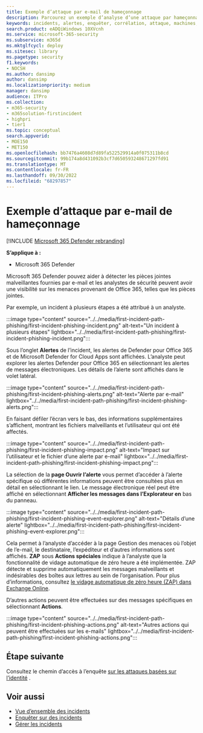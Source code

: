 ```yaml
---
title: Exemple d’attaque par e-mail de hameçonnage
description: Parcourez un exemple d’analyse d’une attaque par hameçonnage.
keywords: incidents, alertes, enquêter, corrélation, attaque, machines, appareils, utilisateurs, identités, identité, boîte de réception, e-mail, 365, microsoft, m365
search.product: eADQiWindows 10XVcnh
ms.service: microsoft-365-security
ms.subservice: m365d
ms.mktglfcycl: deploy
ms.sitesec: library
ms.pagetype: security
f1.keywords:
- NOCSH
ms.author: dansimp
author: dansimp
ms.localizationpriority: medium
manager: dansimp
audience: ITPro
ms.collection:
- m365-security
- m365solution-firstincident
- highpri
- tier1
ms.topic: conceptual
search.appverid:
- MOE150
- MET150
ms.openlocfilehash: bb7476a4608d7d89fa522529914a0f075311b8cd
ms.sourcegitcommit: 99b174a8d431092b3cf7d650593248671297fd91
ms.translationtype: MT
ms.contentlocale: fr-FR
ms.lasthandoff: 09/30/2022
ms.locfileid: "68297857"
---
```

# <a name="example-of-a-phishing-email-attack"></a>Exemple d’attaque par e-mail de hameçonnage

[!INCLUDE [Microsoft 365 Defender rebranding](../includes/microsoft-defender.md)]

**S’applique à :**
- Microsoft 365 Defender

Microsoft 365 Defender pouvez aider à détecter les pièces jointes malveillantes fournies par e-mail et les analystes de sécurité peuvent avoir une visibilité sur les menaces provenant de Office 365, telles que les pièces jointes.

Par exemple, un incident à plusieurs étapes a été attribué à un analyste.
 
:::image type="content" source="../../media/first-incident-path-phishing/first-incident-phishing-incident.png" alt-text="Un incident à plusieurs étapes" lightbox="../../media/first-incident-path-phishing/first-incident-phishing-incident.png":::

Sous l’onglet **Alertes** de l’incident, les alertes de Defender pour Office 365 et de Microsoft Defender for Cloud Apps sont affichées. L’analyste peut explorer les alertes Defender pour Office 365 en sélectionnant les alertes de messages électroniques. Les détails de l’alerte sont affichés dans le volet latéral.

:::image type="content" source="../../media/first-incident-path-phishing/first-incident-phishing-alerts.png" alt-text="Alerte par e-mail" lightbox="../../media/first-incident-path-phishing/first-incident-phishing-alerts.png":::
 
En faisant défiler l’écran vers le bas, des informations supplémentaires s’affichent, montrant les fichiers malveillants et l’utilisateur qui ont été affectés.

:::image type="content" source="../../media/first-incident-path-phishing/first-incident-phishing-impact.png" alt-text="Impact sur l’utilisateur et le fichier d’une alerte par e-mail" lightbox="../../media/first-incident-path-phishing/first-incident-phishing-impact.png":::
  
La sélection de la **page Ouvrir l’alerte** vous permet d’accéder à l’alerte spécifique où différentes informations peuvent être consultées plus en détail en sélectionnant le lien. Le message électronique réel peut être affiché en sélectionnant **Afficher les messages dans l’Explorateur en** bas du panneau.
 
:::image type="content" source="../../media/first-incident-path-phishing/first-incident-phishing-event-explorer.png" alt-text="Détails d’une alerte" lightbox="../../media/first-incident-path-phishing/first-incident-phishing-event-explorer.png"::: 

Cela permet à l’analyste d’accéder à la page Gestion des menaces où l’objet de l’e-mail, le destinataire, l’expéditeur et d’autres informations sont affichés. **ZAP** sous **Actions spéciales** indique à l’analyste que la fonctionnalité de vidage automatique de zéro heure a été implémentée. ZAP détecte et supprime automatiquement les messages malveillants et indésirables des boîtes aux lettres au sein de l’organisation. Pour plus d’informations, consultez [le vidage automatique de zéro heure (ZAP) dans Exchange Online](../office-365-security/zero-hour-auto-purge.md).

D’autres actions peuvent être effectuées sur des messages spécifiques en sélectionnant **Actions**. 
 
:::image type="content" source="../../media/first-incident-path-phishing/first-incident-phishing-actions.png" alt-text="Autres actions qui peuvent être effectuées sur les e-mails" lightbox="../../media/first-incident-path-phishing/first-incident-phishing-actions.png"::: 

## <a name="next-step"></a>Étape suivante

Consultez le chemin d’accès à l’enquête [sur les attaques basées sur l’identité](first-incident-path-identity.md) .

## <a name="see-also"></a>Voir aussi

- [Vue d’ensemble des incidents](incidents-overview.md)
- [Enquêter sur des incidents](investigate-incidents.md)
- [Gérer les incidents](manage-incidents.md)
